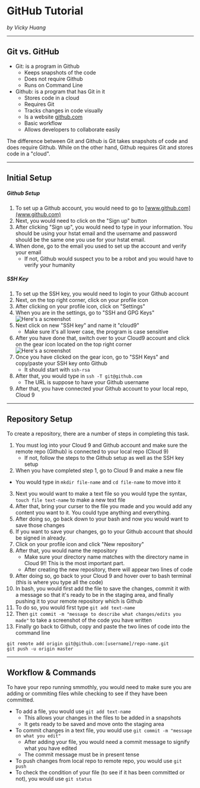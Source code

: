 # GitHub Tutorial

_by Vicky Huang_

---
## Git vs. GitHub
* Git: is a program in Github
  * Keeps snapshots of the code 
  * Does not require Github
  * Runs on Command Line
* Github: is a program that has Git in it
  * Stores code in a cloud
  * Requires Git
  * Tracks changes in code visually
  * Is a website [github.com](https://github.com/)
  * Basic workflow
  * Allows developers to collaborate easily

The difference between Git and Github is Git takes snapshots of code and does require Github. While on the other hand, Github requires Git and stores code in a "cloud".


---
## Initial Setup
##### **Github Setup**
1. To set up a Github account, you would need to go to [www.github.com](www.github.com)
2. Next, you would need to click on the "Sign up" button
3. After clicking "Sign up", you would need to type in your information. You should be using your hstat email and the username and password should be the same one you use for your hstat email.
4. When done, go to the email you used to set up the account and verify your email
   * If not, Github would suspect you to be a robot and you would have to verify your humanity  
##### **SSH Key**
1. To set up the SSH key, you would need to login to your Github account
2. Next, on the top right corner, click on your profile icon
3. After clicking on your profile icon, click on "Settings" 
4. When you are in the settings, go to "SSH and GPG Keys"  
![Here's a screenshot](https://preview.c9users.io/vickyh9449/github-learning/fork-practice/Screen%20Shot%202016-10-24%20at%208.30.44%20AM.png?_c9_id=livepreview0&_c9_host=https://ide.c9.io)
5. Next click on new "SSH key" and name it "cloud9"
   * Make sure it's all lower case, the program is case sensitive
6. After you have done that, switch over to your Cloud9 account and click on the gear icon located on the top right corner  
![Here's a screenshot](https://preview.c9users.io/vickyh9449/github-learning/fork-practice/Screen%20Shot%202016-10-24%20at%209.26.57%20PM.png)
7. Once you have clicked on the gear icon, go to "SSH Keys" and copy/paste your SSH key onto Github
   * It should start with `ssh-rsa`
8. After that, you would type in `ssh -T git@github.com`
   * The URL is suppose to have your Github username
9. After that, you have connected your Github account to your local repo, Cloud 9

---
## Repository Setup
To create a repository, there are a number of steps in completing this task.
1. You must log into your Cloud 9 and Github account and make sure the remote repo (Github) is connected to your local repo (Cloud 9)
   * If not, follow the steps to the Github setup as well as the SSH key setup
2. When you have completed step 1, go to Cloud 9 and make a new file
  * You would type in `mkdir file-name` and `cd file-name` to move into it
3. Next you would want to make a text file so you would type the syntax, `touch file text-name` to make a new text file
4. After that, bring your curser to the file you made and you would add any content you want to it. You could type anything and everything.
5. After doing so, go back down to your bash and now you would want to save those changes
6. If you want to save your changes, go to your Github account that should be signed in already.
7. Click on your profile icon and click "New repository"
8. After that, you would name the repository
   * Make sure your directory name matches with the directory name in Cloud 9!! This is the most important part.
   * After creating the new repository, there will appear two lines of code
9. After doing so, go back to your Cloud 9 and hover over to bash terminal (this is where you type all the code)
10. In bash, you would first add the file to save the changes, commit it with a message so that it's ready to be in the staging area, and finally pushing it to your remote repository which is Github
11. To do so, you would first type `git add text-name` 
12. Then `git commit -m "message to describe what changes/edits you made"` to take a screenshot of the code you have written
13. Finally go back to Github, copy and paste the two lines of code into the command line  
```
git remote add origin git@github.com:[username]/repo-name.git 
git push -u origin master
```



---
## Workflow & Commands
To have your repo running smmothly, you would need to make sure you are adding or commiting files while checking to see if they have been committed. 
* To add a file, you would use `git add text-name`
  * This allows your changes in the files to be added in a snapshots
  * It gets ready to be saved and move onto the staging area
* To commit changes in a text file, you would use `git commit -m "message on what you edit"`
  * After adding your file, you would need a commit message to signify what you have edited
  * The commit message must be in present tense
* To push changes from local repo to remote repo, you would use `git push`
* To check the condition of your file (to see if it has been committed or not), you would use `git status`